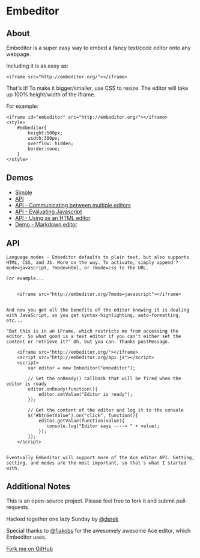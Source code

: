 
Embeditor
=========

About
-----

Embeditor is a super easy way to embed a fancy text/code editor onto any webpage.

Including it is as easy as:

            
    <iframe src="http://embeditor.org/"></iframe>
        

That's it! To make it bigger/smaller, use CSS to resize. The editor will take up 100% height/width of the iframe.

For example:


    <iframe id="embeditor" src="http://embeditor.org/"></iframe>
    <style>
        #embeditor{
            height:500px;
            width:300px;
            overflow: hidden;
            border:none;
        }
    </style>
        

Demos
-----

* [Simple](examples/simple.html)
* [API](examples/api.html)
* [API - Communicating between multiple editors](examples/multiple.html)
* [API - Evaluating Javascript](examples/eval.html)
* [API - Using as an HTML editor](examples/render.html)
* [Demo - Markdown editor](http://derek.github.com/markdown/)

API
---
    Language modes - Embeditor defaults to plain text, but also supports HTML, CSS, and JS. More on the way. To activate, simply append ?mode=javascript, ?mode=html, or ?mode=css to the URL.

    For example...


        <iframe src="http://embeditor.org/?mode=javascript"></iframe>
                        

    And now you get all the benefits of the editor knowing it is dealing with JavaScript, so you get syntax-highlighting, auto-formatting, etc...

    "But this is in an iFrame, which restricts me from accessing the editor. So what good is a text editor if you can't either set the content or retrieve it?" Oh, but you can. Thanks postMessage.

        <iframe src="http://embeditor.org/"></iframe>
        <script src="http://embeditor.org/api.js"></script>
        <script>
            var editor = new Embeditor("embeditor");

            // Set the onReady() callback that will be fired when the editor is ready
            editor.onReady(function(){
                editor.setValue("Editor is ready");
            });

            // Get the content of the editor and log it to the console
            $("#btnGetValue").on("click", function(){
                editor.getValue(function(value){
                   console.log("Editor says ----> " + value);
                });
            });
        </script>
                        

    Eventually Embeditor will support more of the Ace editor API. Getting, setting, and modes are the most important, so that's what I started with.

Additional Notes
----------------

This is an open-source project. Please feel free to fork it and submit pull-requests.

Hacked together one lazy Sunday by [@derek](http://twitter.com/derek)

Special thanks to [@fjakobs](http://twitter.com/fjakobs) for the awesomely awesome Ace editor, which Embeditor uses.

[Fork me on GitHub](http://github.com/derek/embeditor)